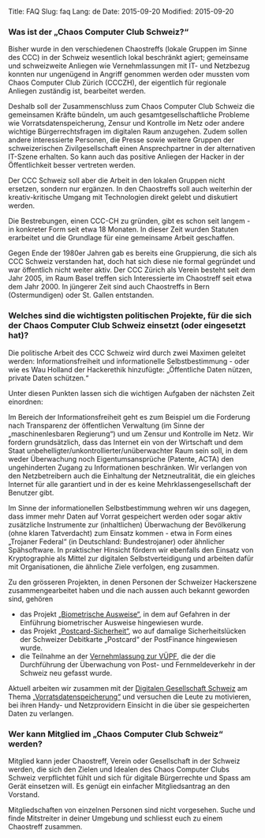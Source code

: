 Title: FAQ
Slug: faq
Lang: de
Date: 2015-09-20
Modified: 2015-09-20

### Was ist der „Chaos Computer Club Schweiz?“

Bisher wurde in den verschiedenen Chaostreffs (lokale Gruppen im Sinne des CCC) in der Schweiz wesentlich lokal beschränkt agiert; gemeinsame und schweizweite Anliegen wie Vernehmlassungen mit IT- und Netzbezug konnten nur ungenügend in Angriff genommen werden oder mussten vom Chaos Computer Club Zürich (CCCZH), der eigentlich für regionale Anliegen zuständig ist, bearbeitet werden.

Deshalb soll der Zusammenschluss zum Chaos Computer Club Schweiz die gemeinsamen Kräfte bündeln, um auch gesamtgesellschaftliche Probleme wie Vorratsdatenspeicherung, Zensur und Kontrolle im Netz oder andere wichtige Bürgerrechtsfragen im digitalen Raum anzugehen. Zudem sollen andere interessierte Personen, die Presse sowie weitere Gruppen der schweizerischen Zivilgesellschaft einen Ansprechpartner in der alternativen IT-Szene erhalten. So kann auch das positive Anliegen der Hacker in der Öffentlichkeit besser vertreten werden.

Der CCC Schweiz soll aber die Arbeit in den lokalen Gruppen nicht ersetzen, sondern nur ergänzen. In den Chaostreffs soll auch weiterhin der kreativ-kritische Umgang mit Technologien direkt gelebt und diskutiert werden.

Die Bestrebungen, einen CCC-CH zu gründen, gibt es schon seit langem - in konkreter Form seit etwa 18 Monaten. In dieser Zeit wurden Statuten erarbeitet und die Grundlage für eine gemeinsame Arbeit geschaffen.

Gegen Ende der 1980er Jahren gab es bereits eine Gruppierung, die sich als CCC Schweiz verstanden hat, doch hat sich diese nie formal gegründet und war öffentlich nicht weiter aktiv. Der CCC Zürich als Verein besteht seit dem Jahr 2005, im Raum Basel treffen sich Interessierte im Chaostreff seit etwa dem Jahr 2000. In jüngerer Zeit sind auch Chaostreffs in Bern (Ostermundigen) oder St. Gallen entstanden.

### Welches sind die wichtigsten politischen Projekte, für die sich der Chaos Computer Club Schweiz einsetzt (oder eingesetzt hat)?

Die politische Arbeit des CCC Schweiz wird durch zwei Maximen geleitet werden: Informationsfreiheit und informationelle Selbstbestimmung - oder wie es Wau Holland der Hackerethik hinzufügte: „Öffentliche Daten nützen, private Daten schützen.“

Unter diesen Punkten lassen sich die wichtigen Aufgaben der nächsten Zeit einordnen:

Im Bereich der Informationsfreiheit geht es zum Beispiel um die Forderung nach Transparenz der öffentlichen Verwaltung (im Sinne der „maschinenlesbaren Regierung“) und um Zensur und Kontrolle im Netz. Wir fordern grundsätzlich, dass das Internet ein von der Wirtschaft und dem Staat unbehelligter/unkontrollierter/unüberwachter Raum sein soll, in dem weder Überwachung noch Eigentumsansprüche (Patente, ACTA) den ungehinderten Zugang zu Informationen beschränken. Wir verlangen von den Netzbetreibern auch die Einhaltung der Netzneutralität, die ein gleiches Internet für alle garantiert und in der es keine Mehrklassengesellschaft der Benutzer gibt.

Im Sinne der informationellen Selbstbestimmung wehren wir uns dagegen, dass immer mehr Daten auf Vorrat gespeichert werden oder sogar aktiv zusätzliche Instrumente zur (inhaltlichen) Überwachung der Bevölkerung (ohne klaren Tatverdacht) zum Einsatz kommen - etwa in Form eines „Trojaner Federal“ (in Deutschland: Bundestrojaner) oder ähnlicher Spähsoftware. In praktischer Hinsicht fördern wir ebenfalls den Einsatz von Kryptographie als Mittel zur digitalen Selbstverteidigung und arbeiten dafür mit Organisationen, die ähnliche Ziele verfolgen, eng zusammen.

Zu den grösseren Projekten, in denen Personen der Schweizer Hackerszene zusammengearbeitet haben und die nach aussen auch bekannt geworden sind, gehören


  * das Projekt [„Biometrische Ausweise“](http://biometrische-ausweise.ch/), in dem auf Gefahren in der Einführung biometrischer Ausweise hingewiesen wurde.
  * das Projekt [„Postcard-Sicherheit“](http://www.postcard-sicherheit.ch/), wo auf damalige Sicherheitslücken der Schweizer Debitkarte „Postcard“ der PostFinance hingewiesen wurde.
  * die Teilnahme an der [Vernehmlassung zur VÜPF](https://www.ccczh.ch/V%C3%9CPF-Stellungnahme-CCC%20und%20http://www.ejpd.admin.ch/content/dam/data/sicherheit/uepf/ve-organisationen.pdf), die der die Durchführung der Überwachung von Post- und Fernmeldeverkehr in der Schweiz neu gefasst wurde.

Aktuell arbeiten wir zusammen mit der [Digitalen Gesellschaft Schweiz](https://www.digitale-gesellschaft.ch/) am Thema [„Vorratsdatenspeicherung“](https://www.digitale-gesellschaft.ch/2012/11/08/meine-vorratsdaten-jetzt/) und versuchen die Leute zu motivieren, bei ihren Handy- und Netzprovidern Einsicht in die über sie gespeicherten Daten zu verlangen.

### Wer kann Mitglied im „Chaos Computer Club Schweiz“ werden?

Mitglied kann jeder Chaostreff, Verein oder Gesellschaft in der Schweiz werden, die sich den Zielen und Idealen des Chaos Computer Clubs Schweiz verpflichtet fühlt und sich für digitale Bürgerrechte und Spass am Gerät einsetzen will. Es genügt ein einfacher Mitgliedsantrag an den Vorstand.

Mitgliedschaften von einzelnen Personen sind nicht vorgesehen. Suche und finde Mitstreiter in deiner Umgebung und schliesst euch zu einem Chaostreff zusammen.
